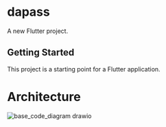 # dapass

A new Flutter project.

## Getting Started

This project is a starting point for a Flutter application.

# Architecture

![base_code_diagram drawio](https://user-images.githubusercontent.com/62060371/184271996-5e7d9bc8-82d4-4a69-af66-8a7dc913b2fa.png)
